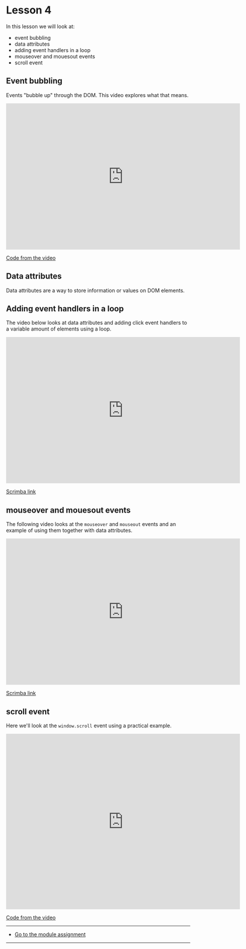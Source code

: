 # Lesson 4

In this lesson we will look at:

-   event bubbling
-   data attributes
-   adding event handlers in a loop
-   mouseover and mouesout events
-   scroll event

## Event bubbling

Events "bubble up" through the DOM. This video explores what that means.

<iframe src="https://player.vimeo.com/video/448069050" width="640" height="400" frameborder="0" allow="autoplay; fullscreen" allowfullscreen></iframe>


<a href="https://github.com/NoroffFEU/event-bubbling" target="_blank">Code from the video</a>

## Data attributes

Data attributes are a way to store information or values on DOM elements.

## Adding event handlers in a loop

The video below looks at data attributes and adding click event handlers to a variable amount of elements using a loop.

<iframe src="https://scrimba.com/c/c36wvqh8" width="640" height="400" frameborder="0" allow="autoplay; fullscreen" allowfullscreen></iframe>

<a href="https://scrimba.com/c/ckwGdkCv" target="_blank">Scrimba link</a>

## mouseover and mouesout events

The following video looks at the `mouseover` and `mouseout` events and an example of using them together with data attributes.

<iframe src="https://scrimba.com/c/cyw3zwu4" width="640" height="400" frameborder="0" allow="autoplay; fullscreen" allowfullscreen></iframe>

<a href="https://scrimba.com/c/cyw3zwu4" target="_blank">Scrimba link</a>

## scroll event

Here we'll look at the `window.scroll` event using a practical example.

<iframe src="https://player.vimeo.com/video/448306814" width="640" height="480" frameborder="0" allow="autoplay; fullscreen" allowfullscreen></iframe>

<a href="https://github.com/NoroffFEU/scroll-event" target="_blank">Code from the video</a>

---

-   [Go to the module assignment](ma)

---
